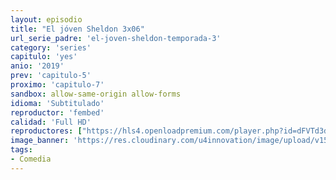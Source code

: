 ```yaml
---
layout: episodio
title: "El jóven Sheldon 3x06"
url_serie_padre: 'el-joven-sheldon-temporada-3'
category: 'series'
capitulo: 'yes'
anio: '2019'
prev: 'capitulo-5'
proximo: 'capitulo-7'
sandbox: allow-same-origin allow-forms
idioma: 'Subtitulado'
reproductor: 'fembed'
calidad: 'Full HD'
reproductores: ["https://hls4.openloadpremium.com/player.php?id=dFVTd3dyMXN5dVJENEh0cUNJN0JuQW1TYy9uNXdJb3gyRnI4d3JESnlqMVZwMWkycFFxKzlSY1IzTHlPQThZK1gvQ3E5ZGhMSG1RSE1xRkE1Y1ZzOUE9PQ&sub=https://sub.cuevana2.io/vtt-sub/sub7/Young.Sheldon.3x06.vtt","https://player.openplay.vip/player.php?id=MjUxNg&sub=https://sub.cuevana2.io/vtt-sub/sub7/Young.Sheldon.3x06.vtt","https://tutumeme.net/embed/player.php?u=bXQ3ajJOaW1wcFRGcEs2VW5XRGExTlRPMytmUnc3bHVwcWhoenVIUjI5SHF5TlNwc0taaG1jN2gwZHZSNTlIRHVhV2tZWitkNUtDVDNOL1ZvYW1rYjJSbG9LV2E","https://api.cuevana3.io/olpremium/gd.php?file=ek5lbm9xYWNrS0xNejZabVlkSFIyTkxQb3BPWDB0UFkwY3lvbjJIRjBPQ1QwNStUck1mVG9kVExvM0djeHA3VnFybXRscUdvMWRXNHRZbU1lYXVUeDg2cGpKVmp4cXpBejYxcGxJcW9zdFdVcmFXSWk2eTB3cXk5b29pS3FMYkFsSzFqbG1TOHk4UzV4MzZJbnJ6THlzNjllb2RqbTlyVXVLbCtsS0NvazhtVXRhMkRvYkRZMTdxbGpZT3NtNVBFejlKbGY0dWtrc0hSMTZ1RG50Ylh3YXpHYklLRWlNbmYxOG1ZYjZ6SDFBPT0","https://api.cuevana3.io/stream/index.php?file=ek5lbm9xYWNrS0xYMTZLa2xNbkdvY3ZTb3BtZng4TGp6ZFpobGFMUGtOVEx6SitYWU5YTTdORE1vWmRnbEpham5KTmtZSlRTMGViVTBxZGdsdEhPb3RqWGFXUmxtSk9tbHNLR2gzV3l3THVvd29aaVpzR21vNXFSb0tKbm9kSGkxOWVTcHF6U3hyRFh5S1dibUE9PQ","https://player.cuevana2.io/irgotoolp.php?url=eTllbW9hZHpYNURLejlaalg2T3BsYy9PMHNTV29hYWVuY3JYMEpHVm9LRm9uWlRYbTVKL3E0bHVmY2lRMEphbmFRPT0&sub=https://sub.cuevana2.io/vtt-sub/sub7/Young.Sheldon.3x06.vtt","https://api.cuevana3.io/rr/gd.php?h=ek5lbm9xYWNrS0xJMVp5b21KREk0dFBLbjVkaHhkRGdrOG1jbnBpUnhhS1Z5NlNHZnBYQzNiWFVqSjFxMXNLMnJkdDFmV0NzcnRhMTFZbWVuNWlXdlpTU3FadVkyUT09"]
image_banner: 'https://res.cloudinary.com/u4innovation/image/upload/v1561429447/big-bang-temporada1banner-min_rlp7il.jpg'
tags:
- Comedia
---
```

